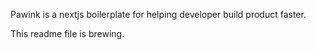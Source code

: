 Pawink is a nextjs boilerplate for helping developer build product faster.

This readme file is brewing.
